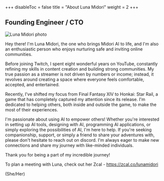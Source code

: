 +++
disableToc = false
title = "About Luna Midori"
weight = 2
+++

## Founding Engineer / CTO
![Luna Midori photo](https://tea-cup.midori-ai.xyz/download/lunamidoriphoto.png)

Hey there! I'm Luna Midori, the one who brings Midori AI to life, and I'm also an enthusiastic person who enjoys nurturing safe and inviting online communities.

Before joining Twitch, I spent eight wonderful years on YouTube, constantly refining my skills in content creation and building strong communities. My true passion as a streamer is not driven by numbers or income; instead, it revolves around creating a space where everyone feels comfortable, accepted, and entertained.

Recently, I've shifted my focus from Final Fantasy XIV to Honkai: Star Rail, a game that has completely captured my attention since its release. I'm dedicated to helping others, both inside and outside the game, to make the most of their experiences.

I'm passionate about using AI to empower others! Whether you're interested in setting up AI tools, designing with AI, programming AI applications, or simply exploring the possibilities of AI, I'm here to help. If you're seeking companionship, support, or simply a friend to share your adventures with, please don't hesitate to reach out on discord. I'm always eager to make new connections and share my journey with like-minded individuals.

Thank you for being a part of my incredible journey!

To plan a meeting with Luna, check out her Zcal - https://zcal.co/lunamidori

(She/Her)